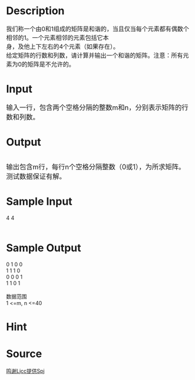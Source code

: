 
# Description

<div class="content"><p><span style="font-size: medium">我们称一个由0和1组成的矩阵是和谐的，当且仅当每个元素都有偶数个相邻的1。一个元素相邻的元素包括它本<br/>
身，及他上下左右的4个元素（如果存在）。<br/>
给定矩阵的行数和列数，请计算并输出一个和谐的矩阵。注意：所有元素为0的矩阵是不允许的。<br/>
</span></p></div>

# Input

<div class="content"><p><font size="4">输入一行，包含两个空格分隔的整数m和n，分别表示矩阵的行数和列数。<br/>
</font></p></div>

# Output

<div class="content"><p><br/>
<font size="4">输出包含m行，每行n个空格分隔整数（0或1），为所求矩阵。测试数据保证有解。<br/>
</font></p></div>

# Sample Input

<div class="content"><span class="sampledata"> 4 4<br/>
<br/>
</span></div>

# Sample Output

<div class="content"><span class="sampledata">0 1 0 0<br/>
1 1 1 0<br/>
0 0 0 1<br/>
1 1 0 1<br/>
<br/>
数据范围<br/>
1 &lt;=m,  n &lt;=40</span></div>

# Hint

<div class="content"><p></p></div>

# Source

<div class="content"><p><a href="problemset.php?search=鸣谢Ljcc提供Spj">鸣谢Ljcc提供Spj</a></p></div>

